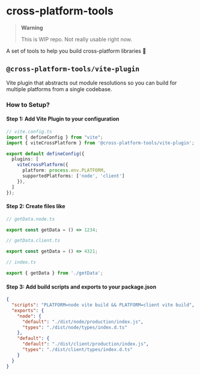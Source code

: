 # cross-platform-tools

> **Warning**
>
> This is WIP repo. Not really usable right now.

A set of tools to help you build cross-platform libraries 🚀

## `@cross-platform-tools/vite-plugin`

Vite plugin that abstracts out module resolutions so you can build for multiple platforms from a single codebase.

### How to Setup?

#### Step 1: Add Vite Plugin to your configuration

```ts
// vite.config.ts
import { defineConfig } from "vite";
import { viteCrossPlatform } from '@cross-platform-tools/vite-plugin';

export default defineConfig({
  plugins: [
    viteCrossPlatform({ 
      platform: process.env.PLATFORM, 
      supportedPlatforms: ['node', 'client'] 
    }),
  ]
});
```

#### Step 2: Create files like


```ts
// getData.node.ts

export const getData = () => 1234;
```


```ts
// getData.client.ts

export const getData = () => 4321;
```


```ts
// index.ts

export { getData } from './getData';
```

#### Step 3: Add build scripts and exports to your package.json

```json
{
  "scripts": "PLATFORM=node vite build && PLATFORM=client vite build",
  "exports": {
    "node": {
      "default": "./dist/node/production/index.js",
      "types": "./dist/node/types/index.d.ts"
    },
    "default": {
      "default": "./dist/client/production/index.js",
      "types": "./dist/client/types/index.d.ts"
    }
  }
}
```